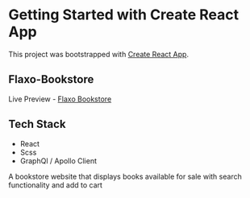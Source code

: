 # Getting Started with Create React App

This project was bootstrapped with [Create React App](https://github.com/facebook/create-react-app).

## Flaxo-Bookstore

Live Preview - [Flaxo Bookstore](https://flaxo-bookstore.vercel.app/)

## Tech Stack

- React
- Scss
- GraphQl / Apollo Client

A bookstore website that displays books available for sale with search functionality and add to cart
